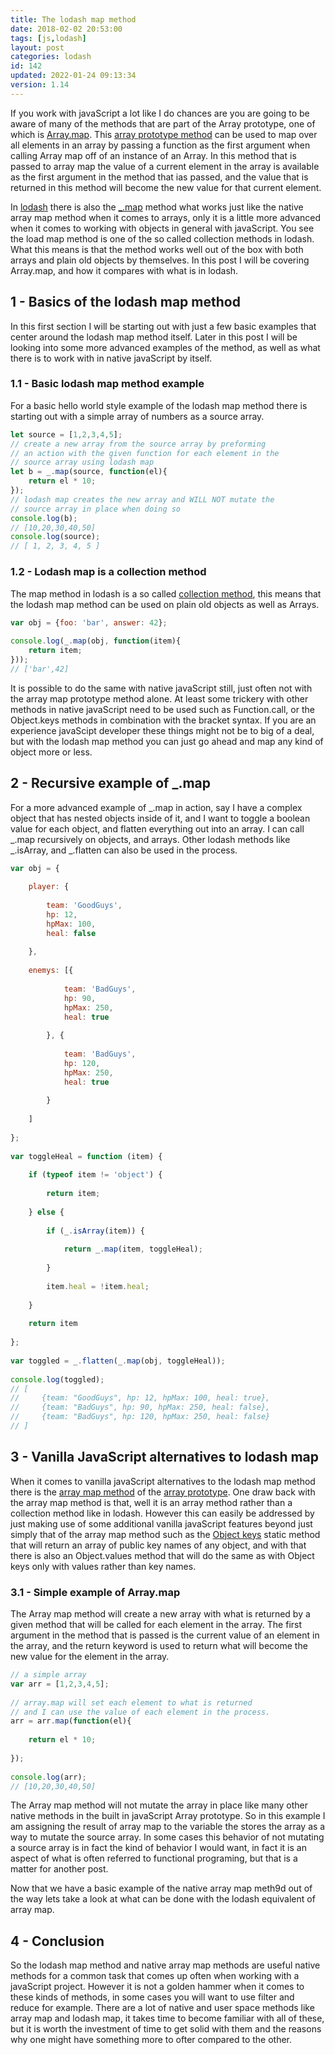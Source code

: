 ```yaml
---
title: The lodash map method
date: 2018-02-02 20:53:00
tags: [js,lodash]
layout: post
categories: lodash
id: 142
updated: 2022-01-24 09:13:34
version: 1.14
---
```


If you work with javaScript a lot like I do chances are you are going to be aware of many of the methods that are part of the Array prototype, one of which is [Array.map](https://developer.mozilla.org/en-US/docs/Web/JavaScript/Reference/Global_Objects/Array/map). This [array prototype method](https://developer.mozilla.org/en-US/docs/Web/JavaScript/Reference/Global_Objects/Array) can be used to map over all elements in an array by passing a function as the first argument when calling Array map off of an instance of an Array. In this method that is passed to array map the value of a current element in the array is available as the first argument in the method that ias passed, and the value that is returned in this method will become the new value for that current element.

In [lodash](https://lodash.com/) there is also the [\_.map](https://lodash.com/docs/4.17.4#map) method what works just like the native array map method when it comes to arrays, only it is a little more advanced when it comes to working with objects in general with javaScript. You see the load map method is one of the so called collection methods in lodash. What this means is that the method works well out of the box with both arrays and plain old objects by themselves. In this post I will be covering Array.map, and how it compares with what is in lodash.

<!-- more -->


## 1 - Basics of the lodash map method

In this first section I will be starting out with just a few basic examples that center around the lodash map method itself. Later in this post I will be looking into some more advanced examples of the method, as well as what there is to work with in native javaScript by itself.

### 1.1 - Basic lodash map method example

For a basic hello world style example of the lodash map method there is starting out with a simple array of numbers as a source array.

```js
let source = [1,2,3,4,5];
// create a new array from the source array by preforming
// an action with the given function for each element in the
// source array using lodash map
let b = _.map(source, function(el){
    return el * 10;
});
// lodash map creates the new array and WILL NOT mutate the 
// source array in place when doing so
console.log(b);
// [10,20,30,40,50]
console.log(source);
// [ 1, 2, 3, 4, 5 ]
```

### 1.2 - Lodash map is a collection method

The map method in lodash is a so called [collection method](/2022/01/14/lodash_collection/), this means that the lodash map method can be used on plain old objects as well as Arrays.

```js
var obj = {foo: 'bar', answer: 42};
 
console.log(_.map(obj, function(item){
    return item;
}));
// ['bar',42]
```

It is possible to do the same with native javaScript still, just often not with the array map prototype method alone. At least some trickery with other methods in native javaScript need to be used such as Function.call, or the Object.keys methods in combination with the bracket syntax. If you are an experience javaScipt developer these things might not be to big of a deal, but with the lodash map method you can just go ahead and map any kind of object more or less.

## 2 - Recursive example of \_.map

For a more advanced example of \_.map in action, say I have a complex object that has nested objects inside of it, and I want to toggle a boolean value for each object, and flatten everything out into an array. I can call \_.map recursively on objects, and arrays. Other lodash methods like \_.isArray, and \_.flatten can also be used in the process.

```js
var obj = {
 
    player: {
 
        team: 'GoodGuys',
        hp: 12,
        hpMax: 100,
        heal: false
 
    },
 
    enemys: [{
 
            team: 'BadGuys',
            hp: 90,
            hpMax: 250,
            heal: true
 
        }, {
 
            team: 'BadGuys',
            hp: 120,
            hpMax: 250,
            heal: true
 
        }
 
    ]
 
};
 
var toggleHeal = function (item) {
 
    if (typeof item != 'object') {
 
        return item;
 
    } else {
 
        if (_.isArray(item)) {
 
            return _.map(item, toggleHeal);
 
        }
 
        item.heal = !item.heal;
 
    }
 
    return item
 
};
 
var toggled = _.flatten(_.map(obj, toggleHeal));
 
console.log(toggled);
// [
//     {team: "GoodGuys", hp: 12, hpMax: 100, heal: true},
//     {team: "BadGuys", hp: 90, hpMax: 250, heal: false},
//     {team: "BadGuys", hp: 120, hpMax: 250, heal: false}
// ]
```

## 3 - Vanilla JavaScript alternatives to lodash map

When it comes to vanilla javaScript alternatives to the lodash map method there is the [array map method](/2020/06/16/js-array-map/) of the [array prototype](/2018/12/10/js-array/). One draw back with the array map method is that, well it is an array method rather than a collection method like in lodash. However this can easily be addressed by just making use of some additional vanilla javaScript features beyond just simply that of the array map method such as the [Object keys](/2018/12/15/js-object-keys/) static method that will return an array of public key names of any object, and with that there is also an Object.values method that will do the same as with Object keys only with values rather than key names.

### 3.1 - Simple example of Array.map

The Array map method will create a new array with what is returned by a given method that will be called for each element in the array. The first argument in the method that is passed is the current value of an element in the array, and the return keyword is used to return what will become the new value for the element in the array.

```js
// a simple array
var arr = [1,2,3,4,5];
 
// array.map will set each element to what is returned
// and I can use the value of each element in the process.
arr = arr.map(function(el){
 
    return el * 10;
 
});
 
console.log(arr);
// [10,20,30,40,50]
```

The Array map method will not mutate the array in place like many other native methods in the built in javaScript Array prototype. So in this example I am assigning the result of array map to the variable the stores the array as a way to mutate the source array. In some cases this behavior of not mutating a source array is in fact the kind of behavior I would want, in fact it is an aspect of what is often referred to functional programing, but that is a matter for another post.

Now that we have a basic example of the native array map meth9d out of the way lets take a look at what can be done with the lodash equivalent of array map.

## 4 - Conclusion

So the lodash map method and native array map methods are useful native methods for a common task that comes up often when working with a javaScript project. However it is not a golden hammer when it comes to these kinds of methods, in some cases you will want to use filter and reduce for example. There are a lot of native and user space methods like array map and lodash map, it takes time to become familiar with all of these, but it is worth the investment of time to get solid with them and the reasons why one might have something more to ofter compared to the other.